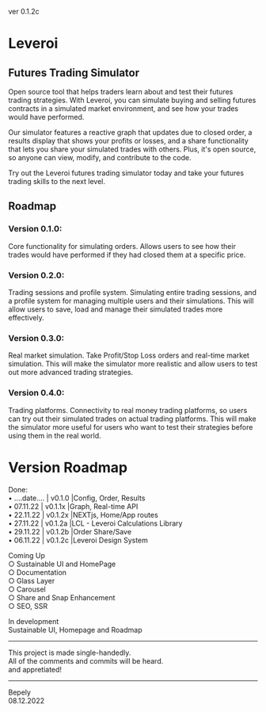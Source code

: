 ver 0.1.2c  
# Leveroi  
## Futures Trading Simulator

Open source tool that helps traders learn about and test their futures trading strategies. With Leveroi, you can simulate buying and selling futures contracts in a simulated market environment, and see how your trades would have performed.  

Our simulator features a reactive graph that updates due to closed order, a results display that shows your profits or losses, and a share functionality that lets you share your simulated trades with others. Plus, it's open source, so anyone can view, modify, and contribute to the code.  

Try out the Leveroi futures trading simulator today and take your futures trading skills to the next level.   
  

## Roadmap 
### Version 0.1.0: 
Core functionality for simulating orders. Allows users to see how their trades would have performed if they had closed them at a specific price.  
### Version 0.2.0: 
Trading sessions and profile system. Simulating entire trading sessions, and a profile system for managing multiple users and their simulations. This will allow users to save, load and manage their simulated trades more effectively.  
### Version 0.3.0: 
Real market simulation. Take Profit/Stop Loss orders and real-time market simulation. This will make the simulator more realistic and allow users to test out more advanced trading strategies.  
### Version 0.4.0:
Trading platforms. Connectivity to real money trading platforms, so users can try out their simulated trades on actual trading platforms. This will make the simulator more useful for users who want to test their strategies before using them in the real world.  

# Version Roadmap
Done:    
• ....date.... | v0.1.0 |Config, Order, Results  
• 07.11.22 | v0.1.1x |Graph, Real-time API            
• 22.11.22 | v0.1.2x |NEXTjs, Home/App routes                  
• 27.11.22 | v0.1.2a |LCL - Leveroi Calculations Library       
• 29.11.22 | v0.1.2b |Order Share/Save                        
• 06.11.22 | v0.1.2c |Leveroi Design System                 

Coming Up  
○ Sustainable UI and HomePage           
○ Documentation                           
○ Glass Layer            
○ Carousel                         
○ Share and Snap Enhancement      
○ SEO, SSR   

In development  
Sustainable UI, Homepage and Roadmap   

____________________________________________  
This project is made single-handedly.  
All of the comments and commits will be heard.  
and appretiated!  
____________________________________________  
   
Bepely  
08.12.2022  
